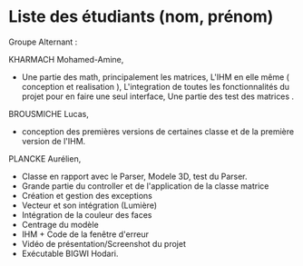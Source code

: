 # Liste des étudiants (nom, prénom)
Groupe Alternant : 

KHARMACH Mohamed-Amine,
    
- Une partie des math, principalement les matrices,
  L'IHM en elle même ( conception et realisation ),
  L'integration de toutes les fonctionnalités du projet pour en faire une seul interface,
  Une partie des test des matrices .

BROUSMICHE Lucas,

- conception des premières versions de certaines classe et de la première version de l'IHM.

PLANCKE Aurélien,
- Classe en rapport avec le Parser, Modele 3D, test du Parser.
- Grande partie du controller et de l'application de la classe matrice 
- Création et gestion des exceptions
- Vecteur et son intégration (Lumière)
- Intégration de la couleur des faces
- Centrage du modèle
- IHM + Code de la fenêtre d'erreur
- Vidéo de présentation/Screenshot du projet
- Exécutable
BIGWI Hodari.
